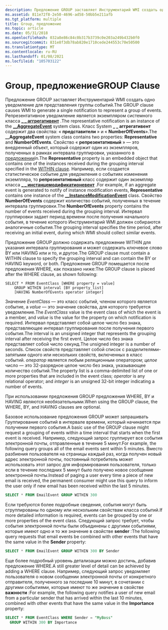 ```yaml
---
description: Предложение GROUP заставляет Инструментарий WMI создать одно уведомление для представления группы событий.
ms.assetid: 811e72f8-2e50-4696-ad58-50bb5e211afb
ms.tgt_platform: multiple
title: Group, предложение
ms.topic: article
ms.date: 05/31/2018
ms.openlocfilehash: 032a8e86c84c0b317b3739c0e203a249b432b0f0
ms.sourcegitcommit: 831e8f3db78ab820e1710cede244553c70e50500
ms.translationtype: MT
ms.contentlocale: ru-RU
ms.lasthandoff: 01/08/2021
ms.locfileid: "105703122"
---
```

# <a name="group-clause"></a><span data-ttu-id="b6ae2-103">Group, предложение</span><span class="sxs-lookup"><span data-stu-id="b6ae2-103">GROUP Clause</span></span>

<span data-ttu-id="b6ae2-104">Предложение GROUP заставляет Инструментарий WMI создать одно уведомление для представления группы событий.</span><span class="sxs-lookup"><span data-stu-id="b6ae2-104">The GROUP clause causes WMI to generate a single notification to represent a group of events.</span></span> <span data-ttu-id="b6ae2-105">Репрезентативное уведомление является экземпляром системного класса [**\_ \_ аггрегативент**](--aggregateevent.md) .</span><span class="sxs-lookup"><span data-stu-id="b6ae2-105">The representative notification is an instance of the [**\_\_AggregateEvent**](--aggregateevent.md) system class.</span></span> <span data-ttu-id="b6ae2-106">Класс System **\_ \_ аггрегативент** содержит два свойства: « **представители** » и « **NumberOfEvents**».</span><span class="sxs-lookup"><span data-stu-id="b6ae2-106">The **\_\_AggregateEvent** system class contains two properties: **Representative** and **NumberOfEvents**.</span></span> <span data-ttu-id="b6ae2-107">Свойство « **репрезентативный** » — это внедренный объект, который содержит один из экземпляров, полученных в рамках интервала группировки, указанного в [предложении](within-clause.md)in.</span><span class="sxs-lookup"><span data-stu-id="b6ae2-107">The **Representative** property is an embedded object that contains one of the instances received during the grouping interval specified in the [WITHIN clause](within-clause.md).</span></span> <span data-ttu-id="b6ae2-108">Например, если создается статистическое событие для уведомления о событиях изменения экземпляра, то **репрезентативный** класс содержит один экземпляр класса [**\_ \_ инстанцемодификатионевент**](--instancemodificationevent.md) .</span><span class="sxs-lookup"><span data-stu-id="b6ae2-108">For example, if an aggregate event is generated to notify of instance modification events, **Representative** contains one instance of the [**\_\_InstanceModificationEvent**](--instancemodificationevent.md) class.</span></span> <span data-ttu-id="b6ae2-109">Свойство **NumberOfEvents** содержит количество событий, полученных в течение интервала группировки.</span><span class="sxs-lookup"><span data-stu-id="b6ae2-109">The **NumberOfEvents** property contains the number of events received during the grouping interval.</span></span> <span data-ttu-id="b6ae2-110">Интервал группировки задает период времени после получения начального события, в течение которого Инструментарий WMI должен собираются аналогичные события.</span><span class="sxs-lookup"><span data-stu-id="b6ae2-110">The grouping interval specifies the time period, after receiving an initial event, during which WMI should collect similar events.</span></span>

<span data-ttu-id="b6ae2-111">Предложение GROUP должно содержать предложение WITHIN для указания интервала группирования и может содержать ключевое слово BY или HAVING или и то, и другое.</span><span class="sxs-lookup"><span data-stu-id="b6ae2-111">The GROUP clause must contain a WITHIN clause to specify the grouping interval and can contain the BY or HAVING keyword, or both.</span></span> <span data-ttu-id="b6ae2-112">Предложение GROUP помещается после предложения WHERE, как показано ниже:</span><span class="sxs-lookup"><span data-stu-id="b6ae2-112">The GROUP clause is placed after the WHERE clause, as shown following:</span></span>

``` syntax
SELECT * FROM EventClass [WHERE property = value] 
    GROUP WITHIN interval [BY property_list]
    [HAVING NumberOfEvents operator integer]
```

<span data-ttu-id="b6ae2-113">Значение *EventClass* — это класс событий, членом которого является событие, а *value* — это значение свойства, для которого требуется уведомление.</span><span class="sxs-lookup"><span data-stu-id="b6ae2-113">The *EventClass* value is the event class of which the event is a member, and *value* is the value for the property on which notification is required.</span></span> <span data-ttu-id="b6ae2-114">Интервал представляет собой целое число без знака, представляющее интервал группирования после получения первого события.</span><span class="sxs-lookup"><span data-stu-id="b6ae2-114">The interval is an unsigned integer that represents the grouping interval after receiving the first event.</span></span> <span data-ttu-id="b6ae2-115">Целое число без знака представляет собой число секунд.</span><span class="sxs-lookup"><span data-stu-id="b6ae2-115">The unsigned integer is a number of seconds.</span></span> <span data-ttu-id="b6ae2-116">Список свойств представляет собой список с разделителями-запятыми одного или нескольких свойств, включенных в класс событий. *оператор* является любым реляционным оператором; *целое* число — это 32-разрядное целое число без знака, указывающее количество событий.</span><span class="sxs-lookup"><span data-stu-id="b6ae2-116">The property list is a comma-delimited list of one or more properties that are included in the event class; *operator* is any relational operator; and *integer* is an unsigned 32-bit integer indicating a number of events.</span></span>

<span data-ttu-id="b6ae2-117">При использовании предложения GROUP предложения WHERE, BY и HAVING являются необязательными.</span><span class="sxs-lookup"><span data-stu-id="b6ae2-117">When using the GROUP clause, the WHERE, BY, and HAVING clauses are optional.</span></span>

<span data-ttu-id="b6ae2-118">Базовое использование предложения GROUP может запрашивать Группирование событий в интервале времени, который начинается при получении первого события.</span><span class="sxs-lookup"><span data-stu-id="b6ae2-118">A basic use of the GROUP clause might request a grouping of events within a time interval that starts when the first event is received.</span></span> <span data-ttu-id="b6ae2-119">Например, следующий запрос группирует все события электронной почты, отправленные в течение 5 минут.</span><span class="sxs-lookup"><span data-stu-id="b6ae2-119">For example, the following query groups all of the email events sent within 5 minutes.</span></span> <span data-ttu-id="b6ae2-120">Вместо разбиения пользователя на страницы каждый раз, когда получен новый адрес электронной почты, постоянный потребитель может использовать этот запрос для информирования пользователя, только если в течение последних 5 минут было получено новое сообщение электронной почты.</span><span class="sxs-lookup"><span data-stu-id="b6ae2-120">Instead of paging a user every time a piece of new email is received, the permanent consumer might use this query to inform the user only if new email has been received within the last 5 minutes.</span></span>


```sql
SELECT * FROM EmailEvent GROUP WITHIN 300
```



<span data-ttu-id="b6ae2-121">Если требуются более подробные сведения, события могут быть сгруппированы по одному или нескольким свойствам класса событий.</span><span class="sxs-lookup"><span data-stu-id="b6ae2-121">If more detailed information is required, events can be grouped by one or more properties of the event class.</span></span> <span data-ttu-id="b6ae2-122">Следующий запрос требует, чтобы события электронной почты были объединены с другими событиями, которые имеют одно и то же значение в свойстве **sender** :</span><span class="sxs-lookup"><span data-stu-id="b6ae2-122">The following query requests that email events be combined with other events that have the same value in the **Sender** property:</span></span>


```sql
SELECT * FROM EmailEvent GROUP WITHIN 300 BY Sender
```



<span data-ttu-id="b6ae2-123">Еще более подробный уровень детализации можно достичь, добавив предложение WHERE.</span><span class="sxs-lookup"><span data-stu-id="b6ae2-123">A still greater level of detail can be achieved by adding a WHERE clause.</span></span> <span data-ttu-id="b6ae2-124">Например, следующий запрос уведомляет пользователя о новом сообщении электронной почты от конкретного отправителя, полученного за последние 10 минут, в сочетании с другими событиями, которые имеют то же значение в свойстве **важности** :</span><span class="sxs-lookup"><span data-stu-id="b6ae2-124">For example, the following query notifies a user of new email from a particular sender that has arrived within the last 10 minutes, combined with other events that have the same value in the **Importance** property:</span></span>


```sql
SELECT * FROM EventClass WHERE Sender = "MyBoss" 
  GROUP WITHIN 300 BY Importance
```



 

 



